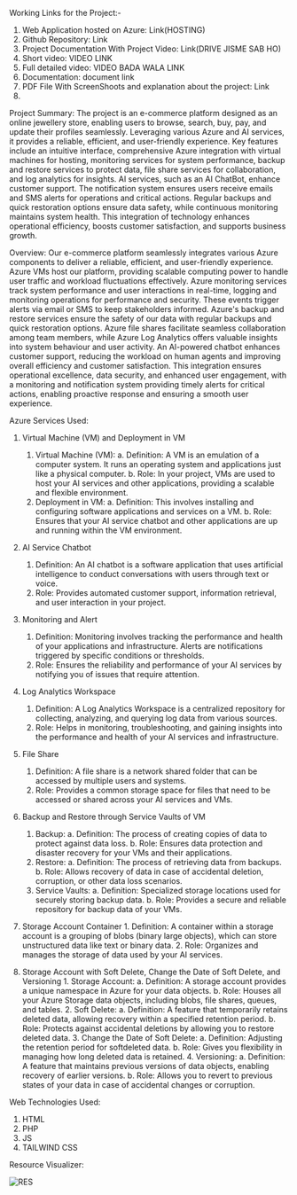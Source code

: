 Working Links for the Project:-
1.	Web Application hosted on Azure: Link(HOSTING)
2.	Github Repository: Link
3.	Project Documentation With Project Video: Link(DRIVE JISME SAB HO)
4.	Short video: VIDEO LINK
5.	Full detailed video: VIDEO BADA WALA LINK
6.	Documentation: document link
7.	PDF File With ScreenShoots and explanation about the project: Link
8.	
Project Summary: 
  The project is an e-commerce platform designed as an online jewellery store, enabling users to browse, search, buy, pay, and update their profiles seamlessly. Leveraging various Azure and AI services, it provides a reliable, efficient, and user-friendly experience. Key features include an intuitive interface, comprehensive Azure integration with virtual machines for hosting, monitoring services for system performance, backup and restore services to protect data, file share services for collaboration, and log analytics for insights. AI services, such as an AI ChatBot, enhance customer support. The notification system ensures users receive emails and SMS alerts for operations and critical actions. Regular backups and quick restoration options ensure data safety, while continuous monitoring maintains system health. This integration of technology enhances operational efficiency, boosts customer satisfaction, and supports business growth.

Overview: 
  Our e-commerce platform seamlessly integrates various Azure components to deliver a reliable, efficient, and user-friendly experience. Azure VMs host our platform, providing scalable computing power to handle user traffic and workload fluctuations effectively. Azure monitoring services track system performance and user interactions in real-time, logging and monitoring operations for performance and security. These events trigger alerts via email or SMS to keep stakeholders informed. Azure's backup and restore services ensure the safety of our data with regular backups and quick restoration options. Azure file shares facilitate seamless collaboration among team members, while Azure Log Analytics offers valuable insights into system behaviour and user activity. An AI-powered chatbot enhances customer support, reducing the workload on human agents and improving overall efficiency and customer satisfaction. This integration ensures operational excellence, data security, and enhanced user engagement, with a monitoring and notification system providing timely alerts for critical actions, enabling proactive response and ensuring a smooth user experience.

Azure Services Used:
1.	Virtual Machine (VM) and Deployment in VM
      1.	Virtual Machine (VM):
      a.	Definition: A VM is an emulation of a computer system. It runs an operating system and applications just like a physical computer.
      b.	Role: In your project, VMs are used to host your AI services and other applications, providing a scalable and flexible environment.
      2.	Deployment in VM:
      a.	Definition: This involves installing and configuring software applications and services on a VM.
      b.	Role: Ensures that your AI service chatbot and other applications are up and running within the VM environment.

2.	AI Service Chatbot
      1.	Definition: An AI chatbot is a software application that uses artificial intelligence to conduct conversations with users through text or voice.
      2.	Role: Provides automated customer support, information retrieval, and user interaction in your project.

3.	Monitoring and Alert
      1.	Definition: Monitoring involves tracking the performance and health of your applications and infrastructure. Alerts are notifications triggered by specific conditions or thresholds.
      2.	Role: Ensures the reliability and performance of your AI services by notifying you of issues that require attention.

4.	Log Analytics Workspace
      1.	Definition: A Log Analytics Workspace is a centralized repository for collecting, analyzing, and querying log data from various sources.
      2.	Role: Helps in monitoring, troubleshooting, and gaining insights into the performance and health of your AI services and infrastructure.

5.	File Share
      1.	Definition: A file share is a network shared folder that can be accessed by multiple users and systems.
      2.	Role: Provides a common storage space for files that need to be accessed or shared across your AI services and VMs.

6.	Backup and Restore through Service Vaults of VM
      1.	Backup:
          a.	Definition: The process of creating copies of data to protect against data loss.
          b.	Role: Ensures data protection and disaster recovery for your VMs and their applications.
      2.	Restore:
          a.	Definition: The process of retrieving data from backups.
          b.	Role: Allows recovery of data in case of accidental deletion, corruption, or other data loss scenarios.
      3.	Service Vaults:
          a.	Definition: Specialized storage locations used for securely storing backup data.
          b.	Role: Provides a secure and reliable repository for backup data of your VMs.

7.	Storage Account Container
          1.	Definition: A container within a storage account is a grouping of blobs (binary large objects), which can store unstructured data like text or binary data.
          2.	Role: Organizes and manages the storage of data used by your AI services.

8.	Storage Account with Soft Delete, Change the Date of Soft Delete, and Versioning
        1.	Storage Account:
            a.	Definition: A storage account provides a unique namespace in Azure for your data objects.
            b.	Role: Houses all your Azure Storage data objects, including blobs, file shares, queues, and tables.
        2.	Soft Delete:
            a.	Definition: A feature that temporarily retains deleted data, allowing recovery within a specified retention period.
            b.	Role: Protects against accidental deletions by allowing you to restore deleted data.
        3.	Change the Date of Soft Delete:
            a.	Definition: Adjusting the retention period for softdeleted data.
            b.	Role: Gives you flexibility in managing how long deleted data is retained.
        4.	Versioning:
            a.	Definition: A feature that maintains previous versions of data objects, enabling recovery of earlier versions.
            b.	Role: Allows you to revert to previous states of your data in case of accidental changes or corruption.

Web Technologies Used:
  1.	HTML
  2.	PHP
  3.	JS
  4.	TAILWIND CSS

Resource Visualizer:

![RES](https://github.com/02vandup11/Azureproject/assets/138954560/444048a6-3171-43d5-9e53-9a4f33c25626)

